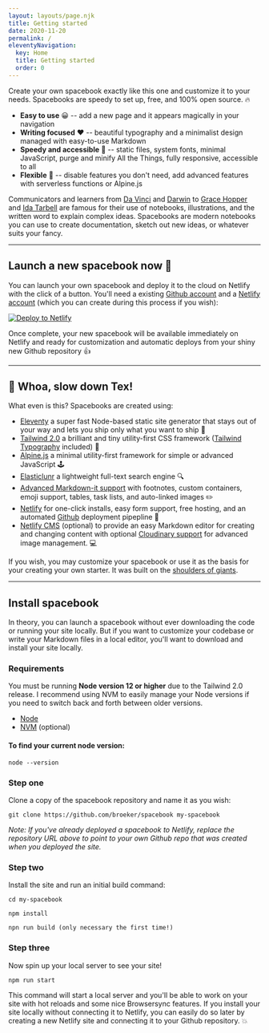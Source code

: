 ```yaml
---
layout: layouts/page.njk
title: Getting started 
date: 2020-11-20
permalink: /
eleventyNavigation:
  key: Home
  title: Getting started 
  order: 0
---
```

 Create your own spacebook exactly like this one and customize it to your needs. Spacebooks are speedy to set up, free, and 100% open source. 🔥 

* **Easy to use** 😀 -- add a new page and it appears magically in your navigation 
* **Writing focused** ❤️ -- beautiful typography and a minimalist design managed with easy-to-use Markdown
* **Speedy and accessible** 🚀 -- static files, system fonts, minimal JavaScript, purge and minify All the Things, fully responsive, accessible to all
* **Flexible** 💪 -- disable features you don't need, add advanced features with serverless functions or Alpine.js

Communicators and learners from [Da Vinci](https://en.wikipedia.org/wiki/Leonardo_da_Vinci) and [Darwin](https://en.wikipedia.org/wiki/Charles_Darwin) to [Grace Hopper](https://en.wikipedia.org/wiki/Grace_Hopper) and [Ida Tarbell](https://en.wikipedia.org/wiki/Ida_Tarbell) are famous for their use of notebooks, illustrations, and the written word to explain complex ideas. Spacebooks are modern notebooks you can use to create documentation, sketch out new ideas, or whatever suits your fancy.

- - -


##  Launch a new spacebook now 🙋

You can launch your own spacebook and deploy it to the cloud on Netlify with the click of a button. You'll need a existing [Github account](https://github.com/) and a [Netlify account](https://www.netlify.com/) (which you  can create during this process if you wish):

<div class="flex width-full  justify-center">
<a href="https://app.netlify.com/start/deploy?repository=https://github.com/broeker/spacebook"><img src="https://www.netlify.com/img/deploy/button.svg" alt="Deploy to Netlify"></a>
</div>

Once complete, your new spacebook will be available immediately on Netlify and ready for customization and automatic deploys from your shiny new Github repository 👍 

---

## 🤠 Whoa, slow down Tex! 

What even is this? Spacebooks are created using: 

* [Eleventy](https://www.11ty.io) a super fast Node-based static site generator that stays out of your way and lets you ship only what you want to ship 🚀
* [Tailwind 2.0](https://tailwindcss.com/) a brilliant and tiny utility-first CSS framework ([Tailwind Typography](https://tailwindcss.com/docs/typography-plugin) included) 🎨
* [Alpine.js](https://github.com/alpinejs/alpine) a minimal utility-first framework for simple or advanced JavaScript 🕹️
* [Elasticlunr](http://elasticlunr.com/) a lightweight full-text search engine 🔍
* [Advanced Markdown-it support](https://github.com/markdown-it/markdown-it) with footnotes, custom containers, emoji support, tables, task lists, and auto-linked images ✏️ 
* [Netlify](https://www.netlify.com/) for one-click installs, easy form support, free hosting, and an automated [Github](https://github.com/) deployment pipepline 🤖
* [Netlify CMS](https://www.netlify.com/) (optional) to provide an easy Markdown editor for creating and changing content with optional [Cloudinary support](https://cloudinary.com/) for advanced image management. 💻

If you wish, you may customize your spacebook or use it as the basis for your creating your own starter. It was built on the [shoulders of giants](https://www.11ty.dev/docs/starter/). 

- - -

## Install spacebook 

In theory, you can launch  a spacebook without ever downloading the code or running your site locally. But if you want to customize your codebase or write your Markdown files in a local editor, you'll want to download and install your site locally. 

### Requirements

You must be running **Node version 12 or higher** due to the Tailwind 2.0 release. I recommend using NVM to easily manage your Node versions if you need to switch back and forth between older versions. 

* [Node](https://nodejs.org/)
* [NVM](https://github.com/nvm-sh/nvm) (optional)

#### To find your current node version:

```
node --version
```

### Step one

Clone a copy of the spacebook repository and name it as you wish:

```
git clone https://github.com/broeker/spacebook my-spacebook
```

*Note: If you've already deployed a spacebook to Netlify, replace the repository URL above to point to your own Github repo that was created when you deployed the site.* 

### Step two

Install the site and run an initial build command:

```
cd my-spacebook 

npm install

npn run build (only necessary the first time!)
```

### Step three

Now spin up your local server to see your site!

```
npm run start
```

This command will start a local server and you'll be able to work on your site with hot reloads and some nice Browsersync features. If you install your site locally without connecting it to Netlify, you can easily do so later by creating a new Netlify site and connecting it to your Github repository. 💥

